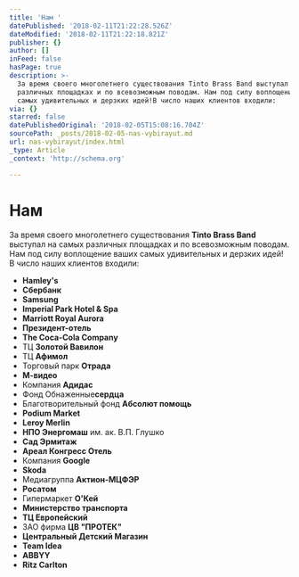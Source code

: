 ```yaml
---
title: 'Нам '
datePublished: '2018-02-11T21:22:28.526Z'
dateModified: '2018-02-11T21:22:18.821Z'
publisher: {}
author: []
inFeed: false
hasPage: true
description: >-
  За время своего многолетнего существования Tinto Brass Band выступал на самых
  различных площадках и по всевозможным поводам. Нам под силу воплощение ваших
  самых удивительных и дерзких идей!В число наших клиентов входили:
via: {}
starred: false
datePublishedOriginal: '2018-02-05T15:08:16.704Z'
sourcePath: _posts/2018-02-05-nas-vybirayut.md
url: nas-vybirayut/index.html
_type: Article
_context: 'http://schema.org'

---
```

# Нам 

За время своего многолетнего существования **Tinto Brass Band** выступал на самых различных площадках и по всевозможным поводам. Нам под силу воплощение ваших самых удивительных и дерзких идей!  
В число наших клиентов входили:

* **Hamley's**
* **Сбербанк**
* **Samsung**
* **Imperial Park Hotel & Spa**
* **Marriott Royal Aurora**
* **Президент-отель**
* **The Coca-Cola Company**
* ТЦ **Золотой Вавилон**
* ТЦ **Афимол**
* Торговый парк **Отрада**
* **М-видео**
* Компания **Адидас**
* Фонд Обнаженные**сердца**
* Благотворительный фонд **Абсолют помощь**
* **Podium Market**
* **Leroy Merlin**
* **НПО Энергомаш** им. ак. В.П. Глушко
* **Сад Эрмитаж**
* **Ареал Конгресс Отель**
* Компания **Google**
* **Skoda**
* Медиагруппа **Актион-МЦФЭР**
* **Росатом**
* Гипермаркет **O'Кей**
* **Министерство транспорта**
* **ТЦ Европейский**
* ЗАО фирма **ЦВ "ПРОТЕК"**
* **Центральный Детский Магазин**
* **Team Idea**
* **ABBYY**
* **Ritz Carlton**